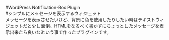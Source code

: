 #WordPress Notification-Box Plugin  
#シンプルにメッセージを表示するウィジェット  
メッセージを表示させたいけど、背景に色を使用したりしたい時はテキストウィジェットだと少し面倒。HTMLをなるべく書かずにちょっとしたメッセージを表示出来たら良いなという事で作ったプラグインです。
